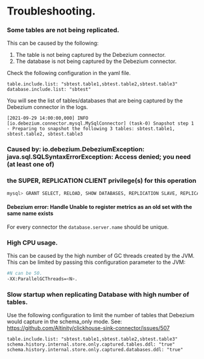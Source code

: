# Troubleshooting.

### Some tables are not being replicated.
This can be caused by the following:
1. The table is not being captured by the Debezium connector.
2. The database is not being captured by the Debezium connector.

Check the following configuration in the yaml file.
```
table.include.list: "sbtest.table1,sbtest.table2,sbtest.table3"
database.include.list: "sbtest"
```
You will see the list of tables/databases that are being captured by the Debezium connector in the logs.
```
[2021-09-29 14:00:00,000] INFO  [io.debezium.connector.mysql.MySqlConnector] (task-0) Snapshot step 1 - Preparing to snapshot the following 3 tables: sbtest.table1, sbtest.table2, sbtest.table3

```

### Caused by: io.debezium.DebeziumException: java.sql.SQLSyntaxErrorException: Access denied; you need (at least one of) 
### the SUPER, REPLICATION CLIENT privilege(s) for this operation
```bash
mysql> GRANT SELECT, RELOAD, SHOW DATABASES, REPLICATION SLAVE, REPLICATION CLIENT ON *.* TO 'user' IDENTIFIED BY 'password';

```
#### Debezium error: Handle Unable to register metrics as an old set with the same name exists
For every connector the `database.server.name` should be unique.


### High CPU usage.
This can be caused by the high number of GC threads created by the JVM.
This can be limited by passing this configuration parameter to the JVM:
```bash
#N can be 50.
-XX:ParallelGCThreads=<N>.
```

### Slow startup when replicating Database with high number of tables.
Use the following configuration to limit the number of tables that Debezium would capture in the schema_only mode.
See: https://github.com/Altinity/clickhouse-sink-connector/issues/507
```
table.include.list: "sbtest.table1,sbtest.table2,sbtest.table3"
schema.history.internal.store.only.captured.tables.ddl: "true"
schema.history.internal.store.only.captured.databases.ddl: "true"
```
